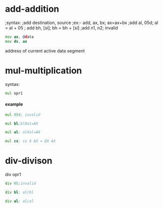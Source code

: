 # add-addition
;syntax:
;add destination, source
;ex:- add, ax, bx; ax=ax+bx
;add al, 05d; al = al + 05
; add bh, [si]; bh = bh + [si]
;add n1, n2; invalid
```asm
mov ax, @data
mov ds, ax
```
address of current active data segment

# mul-multiplication
syntax: 
```asm
mul opr1
```
#### example
```asm
mul 05d; invalid
```
```asm
mul bl;blXal=AX
```
```asm
mul al; alXal=AX
```
```asm
mul cx; cx X AX = DX AX
```
# div-divison
div opr1
```asm
div 05;invalid
```
```asm
div bl; al/bl
```
```asm
div al; al/al
```
